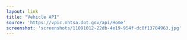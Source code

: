 ```yaml
---
layout: link
title: "Vehicle API"
source: 'https://vpic.nhtsa.dot.gov/api/Home'
screenshot: 'screenshots/11091012-22db-4e19-954f-dc0f13704963.jpg'
---
```



